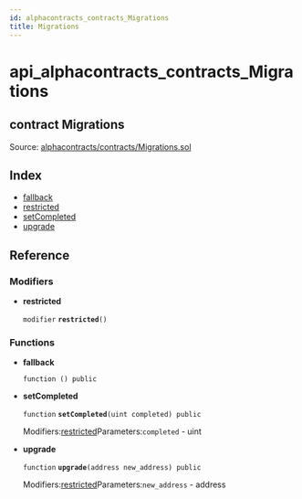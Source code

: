 ```yaml
---
id: alphacontracts_contracts_Migrations
title: Migrations
---
```


# api\_alphacontracts\_contracts\_Migrations

## contract Migrations

Source: [alphacontracts/contracts/Migrations.sol](https://github.com/MyBitFoundation/MyBit-Network.tech//blob/v0.0.0/contracts/alphacontracts/contracts/Migrations.sol)

## Index

* [fallback](https://github.com/MyBitFoundation/MyBit-Network.tech/tree/9bb35f4e2608f44c29e1b398fa64e00a295d0ed2/docgen/docs/alphacontracts_contracts_Migrations.html)
* [restricted](https://github.com/MyBitFoundation/MyBit-Network.tech/tree/9bb35f4e2608f44c29e1b398fa64e00a295d0ed2/docgen/docs/alphacontracts_contracts_Migrations.html#restricted)
* [setCompleted](https://github.com/MyBitFoundation/MyBit-Network.tech/tree/9bb35f4e2608f44c29e1b398fa64e00a295d0ed2/docgen/docs/alphacontracts_contracts_Migrations.html#setCompleted)
* [upgrade](https://github.com/MyBitFoundation/MyBit-Network.tech/tree/9bb35f4e2608f44c29e1b398fa64e00a295d0ed2/docgen/docs/alphacontracts_contracts_Migrations.html#upgrade)

## Reference

### Modifiers

* **restricted**

  `modifier` **`restricted`**`()`

### Functions

* **fallback**

  `function () public`

* **setCompleted**

  `function` **`setCompleted`**`(uint completed) public`

  Modifiers:[restricted](https://github.com/MyBitFoundation/MyBit-Network.tech/tree/9bb35f4e2608f44c29e1b398fa64e00a295d0ed2/docgen/docs/alphacontracts_contracts_Migrations.html#restricted)Parameters:`completed` - uint

* **upgrade**

  `function` **`upgrade`**`(address new_address) public`

  Modifiers:[restricted](https://github.com/MyBitFoundation/MyBit-Network.tech/tree/9bb35f4e2608f44c29e1b398fa64e00a295d0ed2/docgen/docs/alphacontracts_contracts_Migrations.html#restricted)Parameters:`new_address` - address

